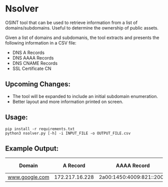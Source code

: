# Nsolver
OSINT tool that can be used to retrieve information from a list of domains/subdomains. Useful to determine the ownership of public assets. 

Given a list of domains and subdomanis, the tool extracts and presents the following information in a CSV file:
- DNS A Records
- DNS AAAA Records
- DNS CNAME Records
- SSL Certificate CN

## Upcoming Changes:
- The tool will be expanded to include an initial subdomain enumeration.
- Better layout and more information printed on screen.

## Usage:
```
pip install -r requirements.txt
python3 nsolver.py [-h] -i INPUT_FILE -o OUTPUT_FILE.csv
```

## Example Output:

| Domain | A Record | AAAA Record | CNAME Record | IP Owners | SSL CN |
| -------- | ------- | ------- | ------- | ------- | ------- |
| www.google.com | 172.217.16.228 | 2a00:1450:4009:821::2004 | N/A | GOOGLE | www.google.com |


